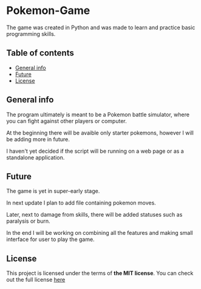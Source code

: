 # Pokemon-Game
 
The game was created in Python and was made to learn and practice basic programming skills.

## Table of contents
* [General info](#general-info)
* [Future](#future)
* [License](#license)

## General info

The program ultimately is meant to be a Pokemon battle simulator, where you can fight against other players or computer.

At the beginning there will be avaible only starter pokemons, however I will be adding more in future.

I haven't yet decided if the script will be running on a web page or as a standalone application.

## Future

The game is yet in super-early stage.

In next update I plan to add file containing pokemon moves.

Later, next to damage from skills, there will be added statuses such as paralysis or burn.

In the end I will be working on combining all the features and making small interface for user to play the game.

## License
This project is licensed under the terms of **the MIT license**.
You can check out the full license [here](./LICENSE)
